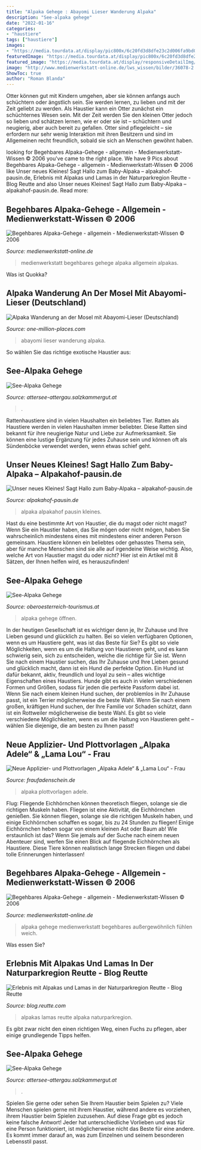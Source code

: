 ```yaml
---
title: "Alpaka Gehege : Abayomi Lieser Wanderung Alpaka"
description: "See-alpaka gehege"
date: "2022-01-16"
categories:
- "haustiere"
tags: ["haustiere"]
images:
- "https://media.tourdata.at/display/pic800x/6c20fd3d8dfe23c2d006fa9bd0094cf2.jpg"
featuredImage: "https://media.tourdata.at/display/pic800x/6c20fd3d8dfe23c2d006fa9bd0094cf2.jpg"
featured_image: "https://media.tourdata.at/display/responsiveDetailImg/bc350e0de9c46c34c7b25daef93099d5.jpg"
image: "http://www.medienwerkstatt-online.de/lws_wissen/bilder/36078-2.jpg"
ShowToc: true
author: "Roman Blanda"
---
```



Otter können gut mit Kindern umgehen, aber sie können anfangs auch schüchtern oder ängstlich sein. Sie werden lernen, zu lieben und mit der Zeit geliebt zu werden.
Als Haustier kann ein Otter zunächst ein schüchternes Wesen sein. Mit der Zeit werden Sie den kleinen Otter jedoch so lieben und schätzen lernen, wie er oder sie ist – schüchtern und neugierig, aber auch bereit zu gefallen. Otter sind pflegeleicht – sie erfordern nur sehr wenig Interaktion mit ihren Besitzern und sind im Allgemeinen recht freundlich, sobald sie sich an Menschen gewöhnt haben.

	

		
looking for Begehbares Alpaka-Gehege - allgemein - Medienwerkstatt-Wissen © 2006 you've came to the right place. We have 9 Pics about Begehbares Alpaka-Gehege - allgemein - Medienwerkstatt-Wissen © 2006 like Unser neues Kleines! Sagt Hallo zum Baby-Alpaka – alpakahof-pausin.de, Erlebnis mit Alpakas und Lamas in der Naturparkregion Reutte - Blog Reutte and also Unser neues Kleines! Sagt Hallo zum Baby-Alpaka – alpakahof-pausin.de. Read more:
		
    
## Begehbares Alpaka-Gehege - Allgemein - Medienwerkstatt-Wissen © 2006

<img loading=lazy src="http://www.medienwerkstatt-online.de/lws_wissen/bilder/36078-3.jpg" onerror="this.onerror=null;this.src='https://tse4.mm.bing.net/th?id=OIP.qgEN_JfnFfZkPeir5pdGXQHaIh&amp;pid=15.1';" alt="Begehbares Alpaka-Gehege - allgemein - Medienwerkstatt-Wissen © 2006">

_Source: medienwerkstatt-online.de_

>medienwerkstatt begehbares gehege alpaka allgemein alpakas. 

	

Was ist Quokka?

    
## Alpaka Wanderung An Der Mosel Mit Abayomi-Lieser (Deutschland)

<img loading=lazy src="https://v7k3m3s6.rocketcdn.me/wp-content/uploads/2020/deutschland/alpaka-wanderung-abayomi-lieser-01.jpg" onerror="this.onerror=null;this.src='https://tse3.mm.bing.net/th?id=OIP._BVvN-RVI8U_-RH1zPEcPQHaFj&amp;pid=15.1';" alt="Alpaka Wanderung an der Mosel mit Abayomi-Lieser (Deutschland)">

_Source: one-million-places.com_

>abayomi lieser wanderung alpaka. 

	

So wählen Sie das richtige exotische Haustier aus:

    
## See-Alpaka Gehege

<img loading=lazy src="https://media.tourdata.at/display/pic800x/6c20fd3d8dfe23c2d006fa9bd0094cf2.jpg" onerror="this.onerror=null;this.src='https://tse3.mm.bing.net/th?id=OIP.lyykL-sACqXvB0PaONrSfQHaEK&amp;pid=15.1';" alt="See-Alpaka Gehege">

_Source: attersee-attergau.salzkammergut.at_

>. 

	

Rattenhaustiere sind in vielen Haushalten ein beliebtes Tier.
Ratten als Haustiere werden in vielen Haushalten immer beliebter. Diese Ratten sind bekannt für ihre neugierige Natur und Liebe zur Aufmerksamkeit. Sie können eine lustige Ergänzung für jedes Zuhause sein und können oft als Sündenböcke verwendet werden, wenn etwas schief geht.

    
## Unser Neues Kleines! Sagt Hallo Zum Baby-Alpaka – Alpakahof-pausin.de

<img loading=lazy src="http://alpakahof-pausin.de/wp-content/uploads/2019/07/img_20190711_1210425852240686842793577-768x1024.jpg" onerror="this.onerror=null;this.src='https://tse3.mm.bing.net/th?id=OIP.GAFB4DyJiWOl3mYEoW0aWwHaJ4&amp;pid=15.1';" alt="Unser neues Kleines! Sagt Hallo zum Baby-Alpaka – alpakahof-pausin.de">

_Source: alpakahof-pausin.de_

>alpaka alpakahof pausin kleines. 

	

Hast du eine bestimmte Art von Haustier, die du magst oder nicht magst?
Wenn Sie ein Haustier haben, das Sie mögen oder nicht mögen, haben Sie wahrscheinlich mindestens eines mit mindestens einer anderen Person gemeinsam. Haustiere können ein beliebtes oder gehasstes Thema sein, aber für manche Menschen sind sie alle auf irgendeine Weise wichtig. Also, welche Art von Haustier magst du oder nicht? Hier ist ein Artikel mit 8 Sätzen, der Ihnen helfen wird, es herauszufinden!

    
## See-Alpaka Gehege

<img loading=lazy src="https://media.tourdata.at/display/responsiveDetailImg/bc350e0de9c46c34c7b25daef93099d5.jpg" onerror="this.onerror=null;this.src='https://tse2.mm.bing.net/th?id=OIP.6DzhTB6BJjwsIzTothjs1AHaES&amp;pid=15.1';" alt="See-Alpaka Gehege">

_Source: oberoesterreich-tourismus.at_

>alpaka gehege öffnen. 

	

In der heutigen Gesellschaft ist es wichtiger denn je, Ihr Zuhause und Ihre Lieben gesund und glücklich zu halten. Bei so vielen verfügbaren Optionen, wenn es um Haustiere geht, was ist das Beste für Sie?
Es gibt so viele Möglichkeiten, wenn es um die Haltung von Haustieren geht, und es kann schwierig sein, sich zu entscheiden, welche die richtige für Sie ist. Wenn Sie nach einem Haustier suchen, das Ihr Zuhause und Ihre Lieben gesund und glücklich macht, dann ist ein Hund die perfekte Option. Ein Hund ist dafür bekannt, aktiv, freundlich und loyal zu sein – alles wichtige Eigenschaften eines Haustiers.
Hunde gibt es auch in vielen verschiedenen Formen und Größen, sodass für jeden die perfekte Passform dabei ist. Wenn Sie nach einem kleinen Hund suchen, der problemlos in Ihr Zuhause passt, ist ein Terrier möglicherweise die beste Wahl. Wenn Sie nach einem großen, kräftigen Hund suchen, der Ihre Familie vor Schaden schützt, dann ist ein Rottweiler möglicherweise die beste Wahl. Es gibt so viele verschiedene Möglichkeiten, wenn es um die Haltung von Haustieren geht – wählen Sie diejenige, die am besten zu Ihnen passt!

    
## Neue Applizier- Und Plottvorlagen „Alpaka Adele“ &amp; „Lama Lou“ - Frau

<img loading=lazy src="https://fraufadenschein.de/wp-content/uploads/2018/06/titel-blogbeitrag-gesammt.jpg" onerror="this.onerror=null;this.src='https://tse3.mm.bing.net/th?id=OIP.T0Sn71A0Z-3O8ujdPsjvGAHaEd&amp;pid=15.1';" alt="Neue Applizier- und Plottvorlagen „Alpaka Adele“ &amp; „Lama Lou“ - Frau">

_Source: fraufadenschein.de_

>alpaka plottvorlagen adele. 

	

Flug: Fliegende Eichhörnchen können theoretisch fliegen, solange sie die richtigen Muskeln haben.
Fliegen ist eine Aktivität, die Eichhörnchen genießen. Sie können fliegen, solange sie die richtigen Muskeln haben, und einige Eichhörnchen schaffen es sogar, bis zu 24 Stunden zu fliegen! Einige Eichhörnchen heben sogar von einem kleinen Ast oder Baum ab! Wie erstaunlich ist das? Wenn Sie jemals auf der Suche nach einem neuen Abenteuer sind, werfen Sie einen Blick auf fliegende Eichhörnchen als Haustiere. Diese Tiere können realistisch lange Strecken fliegen und dabei tolle Erinnerungen hinterlassen!

    
## Begehbares Alpaka-Gehege - Allgemein - Medienwerkstatt-Wissen © 2006

<img loading=lazy src="http://www.medienwerkstatt-online.de/lws_wissen/bilder/36078-2.jpg" onerror="this.onerror=null;this.src='https://tse4.mm.bing.net/th?id=OIP.rJBf1kUZCCj89nIU1FrfDwHaEL&amp;pid=15.1';" alt="Begehbares Alpaka-Gehege - allgemein - Medienwerkstatt-Wissen © 2006">

_Source: medienwerkstatt-online.de_

>alpaka gehege medienwerkstatt begehbares außergewöhnlich fühlen weich. 

	

Was essen Sie?

    
## Erlebnis Mit Alpakas Und Lamas In Der Naturparkregion Reutte - Blog Reutte

<img loading=lazy src="https://blog.reutte.com/wp-content/uploads/2019/12/Kleines-Alpaka.jpg" onerror="this.onerror=null;this.src='https://tse4.mm.bing.net/th?id=OIP.b4E4U9YiVnoU46WYE87DYwHaE8&amp;pid=15.1';" alt="Erlebnis mit Alpakas und Lamas in der Naturparkregion Reutte - Blog Reutte">

_Source: blog.reutte.com_

>alpakas lamas reutte alpaka naturparkregion. 

	

Es gibt zwar nicht den einen richtigen Weg, einen Fuchs zu pflegen, aber einige grundlegende Tipps helfen.

    
## See-Alpaka Gehege

<img loading=lazy src="https://media.tourdata.at/display/pic800x/dcd2946556b8e6e831f868c46a667118.jpg" onerror="this.onerror=null;this.src='https://tse2.mm.bing.net/th?id=OIP.xhxi_VPeVYZL49zC6oEBGAHaEK&amp;pid=15.1';" alt="See-Alpaka Gehege">

_Source: attersee-attergau.salzkammergut.at_

>. 

	

Spielen Sie gerne oder sehen Sie Ihrem Haustier beim Spielen zu?
Viele Menschen spielen gerne mit ihrem Haustier, während andere es vorziehen, ihrem Haustier beim Spielen zuzusehen. Auf diese Frage gibt es jedoch keine falsche Antwort! Jeder hat unterschiedliche Vorlieben und was für eine Person funktioniert, ist möglicherweise nicht das Beste für eine andere. Es kommt immer darauf an, was zum Einzelnen und seinem besonderen Lebensstil passt.

